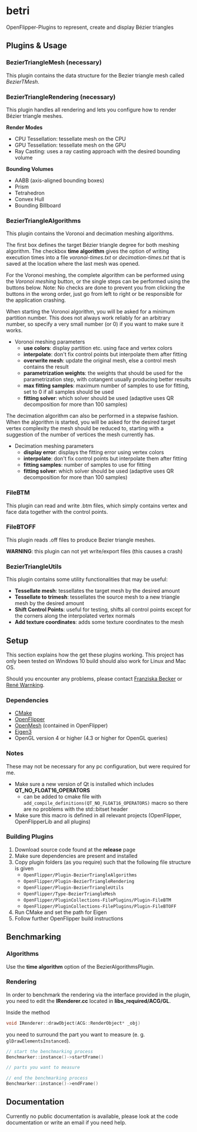 # betri
OpenFlipper-Plugins to represent, create and display Bézier triangles

## Plugins & Usage

### BezierTriangleMesh (necessary)
This plugin contains the data structure for the Bezier triangle mesh called *BezierTMesh*.

### BezierTriangleRendering (necessary)
This plugin handles all rendering and lets you configure how to render
Bézier triangle meshes.

**Render Modes**
- CPU Tessellation: tessellate mesh on the CPU
- GPU Tessellation: tessellate mesh on the GPU
- Ray Casting: uses a ray casting approach with the desired bounding volume

**Bounding Volumes**
- AABB (axis-aligned bounding boxes)
- Prism
- Tetrahedron
- Convex Hull
- Bounding Billboard

### BezierTriangleAlgorithms
This plugin contains the Voronoi and decimation meshing algorithms.

The first box defines the target Bézier triangle degree for both meshing algorithm.
The checkbox **time algorithm** gives the option of writing execution times
into a file *voronoi-times.txt* or *decimation-times.txt* that is saved at the location
where the last mesh was opened.

For the Voronoi meshing, the complete algorithm can be performed using the
*Voronoi meshing* button, or the single steps can be performed using the buttons below.
Note: No checks are done to prevent you from clicking the buttons in the wrong order,
just go from left to right or be responsible for the application crashing.

When starting the Voronoi algorithm, you will be asked for a minimum partition
number. This does not always work reliably for an arbitrary number, so specify a
very small number (or 0) if you want to make sure it works.

- Voronoi meshing parameters
    - **use colors**: display partition etc. using face and vertex colors
    - **interpolate**: don't fix control points but interpolate them after fitting
    - **overwrite mesh**: update the original mesh, else a control mesh contains the result
    - **parametrization weights**: the weights that should be used for the parametrization step, with cotangent usually producing better results
    - **max fitting samples**: maximum number of samples to use for fitting, set to 0 if all samples should be used
    - **fitting solver**: which solver should be used (adaptive uses QR decomposition for more than 100 samples)

The decimation algorithm can also be performed in a stepwise fashion. When the algorithm
is started, you will be asked for the desired target vertex complexity the mesh should be
reduced to, starting with a suggestion of the number of vertices the mesh currently has.
- Decimation meshing parameters
    - **display error**: displays the fitting error using vertex colors
    - **interpolate**: don't fix control points but interpolate them after fitting
    - **fitting samples**: number of samples to use for fitting
    - **fitting solver**: which solver should be used (adaptive uses QR decomposition for more than 100 samples)

### FileBTM
This plugin can read and write .btm files, which simply contains vertex and face data
together with the control points.

### FileBTOFF
This plugin reads .off files to produce Bezier triangle meshes.

**WARNING**: this plugin can not yet write/export files (this causes a crash)

### BezierTriangleUtils
This plugin contains some utility functionalities that may be useful:
- **Tessellate mesh**: tessellates the target mesh by the desired amount
- **Tessellate to trimesh**: tessellates the source mesh to a new triangle mesh by the desired amount
- **Shift Control Points**: useful for testing, shifts all control points except
for the corners along the interpolated vertex normals
- **Add texture coordinates**: adds some texture coordinates to the mesh

## Setup

This section explains how the get these plugins working.
This project has only been tested on Windows 10 build should also work for
Linux and Mac OS.

Should you encounter any problems, please contact [Franziska Becker](mailto:fbecker@uos.de)
or [René Warnking](mailto:rwarnking@uos.de).

### Dependencies

- [CMake](https://cmake.org)
- [OpenFlipper](http://openflipper.org)
- [OpenMesh](https://www.openmesh.org) (contained in OpenFlipper)
- [Eigen3](http://eigen.tuxfamily.org/index.php?title=Main_Page)
- OpenGL version 4 or higher (4.3 or higher for OpenGL queries)

### Notes
These may not be necessary for any pc configuration, but were required for me.

- Make sure a new version of Qt is installed which includes **QT_NO_FLOAT16_OPERATORS**
    - can be added to cmake file with `add_compile_definitions(QT_NO_FLOAT16_OPERATORS)`
    macro so there are no problems with the std::bitset header
- Make sure this macro is defined in all relevant projects (OpenFlipper, OpenFlipperLib and all plugins)

### Building Plugins
1. Download source code found at the **release** page
2. Make sure dependencies are present and installed
3. Copy plugin folders (as you require) such that the following file structure is given
    - `OpenFlipper/Plugin-BezierTriangleAlgorithms`
    - `OpenFlipper/Plugin-BezierTriangleRendering`
    - `OpenFlipper/Plugin-BezierTriangleUtils`
    - `OpenFlipper/Type-BezierTriangleMesh`
    - `OpenFlipper/PluginCollections-FilePlugins/Plugin-FileBTM`
    - `OpenFlipper/PluginCollections-FilePlugins/Plugin-FileBTOFF`
4. Run CMake and set the path for Eigen
4. Follow further OpenFlipper build instructions

## Benchmarking

### Algorithms

Use the **time algorithm** option of the BezierAlgorithmsPlugin.

### Rendering

In order to benchmark the rendering via the interface provided in the plugin,
you need to edit the **IRenderer.cc** located in **libs_required/ACG/GL**.

Inside the method
```c++
void IRenderer::drawObject(ACG::RenderObject* _obj)
```

you need to surround the part you want to measure (e. g. `glDrawElementsInstanced`).

```c++
// start the benchmarking process
Benchmarker::instance()->startFrame()

// parts you want to measure

// end the benchmarking process
Benchmarker::instance()->endFrame()
```

## Documentation

Currently no public documentation is available, please look at the code
documentation or write an email if you need help.
